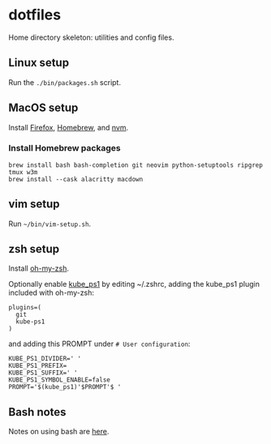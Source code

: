 # dotfiles
Home directory skeleton: utilities and config files.

## Linux setup
Run the `./bin/packages.sh` script.

## MacOS setup
Install
[Firefox](https://www.mozilla.org),
[Homebrew](https://brew.sh/), and
[nvm](https://github.com/nvm-sh/nvm).

### Install Homebrew packages
```
brew install bash bash-completion git neovim python-setuptools ripgrep tmux w3m
brew install --cask alacritty macdown
```

## vim setup
Run `~/bin/vim-setup.sh`.

## zsh setup
Install [oh-my-zsh](https://ohmyz.sh/#install).

Optionally enable
[kube\_ps1](https://github.com/jonmosco/kube-ps1)
by editing ~/.zshrc, adding the kube\_ps1 plugin included with oh-my-zsh:

```
plugins=(
  git
  kube-ps1
)
```

and adding this PROMPT under `# User configuration`:

```
KUBE_PS1_DIVIDER=' '
KUBE_PS1_PREFIX=
KUBE_PS1_SUFFIX=' '
KUBE_PS1_SYMBOL_ENABLE=false
PROMPT='$(kube_ps1)'$PROMPT'$ '
```

## Bash notes
Notes on using bash are [here](bash.md).
